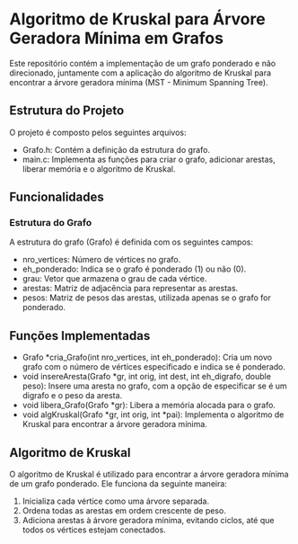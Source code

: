 # Algoritmo de Kruskal para Árvore Geradora Mínima em Grafos
Este repositório contém a implementação de um grafo ponderado e não direcionado, juntamente com a aplicação do algoritmo de Kruskal para encontrar a árvore geradora mínima (MST - Minimum Spanning Tree).

## Estrutura do Projeto
O projeto é composto pelos seguintes arquivos:

- Grafo.h: Contém a definição da estrutura do grafo.
- main.c: Implementa as funções para criar o grafo, adicionar arestas, liberar memória e o algoritmo de Kruskal.
  
## Funcionalidades

### Estrutura do Grafo

A estrutura do grafo (Grafo) é definida com os seguintes campos:

- nro_vertices: Número de vértices no grafo.
- eh_ponderado: Indica se o grafo é ponderado (1) ou não (0).
- grau: Vetor que armazena o grau de cada vértice.
- arestas: Matriz de adjacência para representar as arestas.
- pesos: Matriz de pesos das arestas, utilizada apenas se o grafo for ponderado.
## Funções Implementadas
- Grafo *cria_Grafo(int nro_vertices, int eh_ponderado): Cria um novo grafo com o número de vértices especificado e indica se é ponderado.
- void insereAresta(Grafo *gr, int orig, int dest, int eh_digrafo, double peso): Insere uma aresta no grafo, com a opção de especificar se é um digrafo e o peso da aresta.
- void libera_Grafo(Grafo *gr): Libera a memória alocada para o grafo.
- void algKruskal(Grafo *gr, int orig, int *pai): Implementa o algoritmo de Kruskal para encontrar a árvore geradora mínima.
## Algoritmo de Kruskal
O algoritmo de Kruskal é utilizado para encontrar a árvore geradora mínima de um grafo ponderado. Ele funciona da seguinte maneira:

1. Inicializa cada vértice como uma árvore separada.
2. Ordena todas as arestas em ordem crescente de peso.
3. Adiciona arestas à árvore geradora mínima, evitando ciclos, até que todos os vértices estejam conectados.
